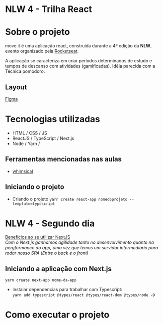 # NLW 4 - Trilha React
# Sobre o projeto

move.it é uma aplicação react, construída durante a 4ª edição da **NLW**, evento organizado pela [Rocketseat](https://rocketseat.com.br/ "Site da Rocketseat").

A aplicação se caracteriza em criar períodos determinados de estudo e tempos de descanso com atividades (gamificadas). Idéia parecida com a Técnica pomodoro.

## Layout 
[Figma](https://www.figma.com/file/ge20pu3ofMOKoliUyKx1Nl/?viewer=1&node-id=160:2761)

# Tecnologias utilizadas
- HTML / CSS / JS 
- ReactJS / TypeScript / Next.js
- Node / Yarn / 

## Ferramentas mencionadas nas aulas
- [whimsical](https://whimsical.com/)

## Iniciando o projeto
- Criando o projeto
`yarn create react-app nomedoprojeto --template=typescript`

# NLW 4 - Segundo dia
[Benefícios ao se utilizar NextJS](https://medium.com/techbloghotmart/o-que-%C3%A9-server-side-rendering-e-como-usar-na-pr%C3%A1tica-a840d76a6dca)   
_Com o Next.js ganhamos agilidade tanto no desenvolvimento quanto na pergformance do app, uma vez que temos um servidor intermediário para rodar nosso SPA (Entre o back e o front)_

## Iniciando a aplicação com Next.js
`yarn create next-app nome-da-app`

- Instalar dependencias para trabalhar com Typescript:   
`yarn add typescript @types/react @types/react-dom @types/node -D`


# Como executar o projeto